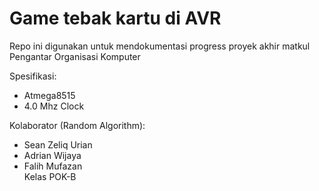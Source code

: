 # Game tebak kartu di AVR

Repo ini digunakan untuk mendokumentasi progress proyek akhir matkul Pengantar Organisasi Komputer

Spesifikasi:
- Atmega8515
- 4.0 Mhz Clock

Kolaborator (Random Algorithm):
- Sean Zeliq Urian
- Adrian Wijaya
- Falih Mufazan<br>
Kelas POK-B